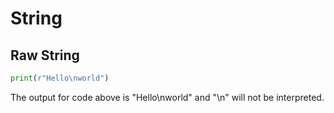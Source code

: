 # String

## Raw String

```python
print(r"Hello\nworld")
```

The output for code above is "Hello\nworld" and "\n" will not be interpreted.

